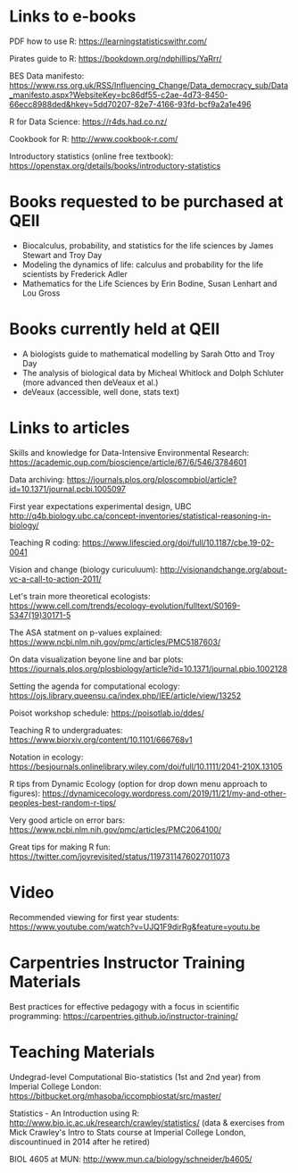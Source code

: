 # Links to e-books
PDF how to use R: https://learningstatisticswithr.com/

Pirates guide to R: https://bookdown.org/ndphillips/YaRrr/

BES Data manifesto: https://www.rss.org.uk/RSS/Influencing_Change/Data_democracy_sub/Data_manifesto.aspx?WebsiteKey=bc86df55-c2ae-4d73-8450-66ecc8988ded&hkey=5dd70207-82e7-4166-93fd-bcf9a2a1e496

R for Data Science: https://r4ds.had.co.nz/

Cookbook for R: http://www.cookbook-r.com/

Introductory statistics (online free textbook): https://openstax.org/details/books/introductory-statistics

# Books requested to be purchased at QEII
- Biocalculus, probability, and statistics for the life sciences by James Stewart and Troy Day
- Modeling the dynamics of life: calculus and probability for the life scientists by Frederick Adler
- Mathematics for the Life Sciences by Erin Bodine, Susan Lenhart and Lou Gross

# Books currently held at QEII
- A biologists guide to mathematical modelling by Sarah Otto and Troy Day
- The analysis of biological data by Micheal Whitlock and Dolph Schluter (more advanced then deVeaux et al.)
- deVeaux (accessible, well done, stats text)

# Links to articles
Skills and knowledge for Data-Intensive Environmental Research: https://academic.oup.com/bioscience/article/67/6/546/3784601

Data archiving: https://journals.plos.org/ploscompbiol/article?id=10.1371/journal.pcbi.1005097

First year expectations experimental design, UBC http://q4b.biology.ubc.ca/concept-inventories/statistical-reasoning-in-biology/

Teaching R coding: https://www.lifescied.org/doi/full/10.1187/cbe.19-02-0041

Vision and change (biology curiculuum): http://visionandchange.org/about-vc-a-call-to-action-2011/

Let's train more theoretical ecologists: https://www.cell.com/trends/ecology-evolution/fulltext/S0169-5347(19)30171-5

The ASA statment on p-values explained: https://www.ncbi.nlm.nih.gov/pmc/articles/PMC5187603/

On data visualization beyone line and bar plots: https://journals.plos.org/plosbiology/article?id=10.1371/journal.pbio.1002128

Setting the agenda for computational ecology: https://ojs.library.queensu.ca/index.php/IEE/article/view/13252

Poisot workshop schedule: https://poisotlab.io/ddes/

Teaching R to undergraduates: https://www.biorxiv.org/content/10.1101/666768v1

Notation in ecology: https://besjournals.onlinelibrary.wiley.com/doi/full/10.1111/2041-210X.13105

R tips from Dynamic Ecology (option for drop down menu approach to figures): https://dynamicecology.wordpress.com/2019/11/21/my-and-other-peoples-best-random-r-tips/

Very good article on error bars: https://www.ncbi.nlm.nih.gov/pmc/articles/PMC2064100/

Great tips for making R fun: https://twitter.com/joyrevisited/status/1197311476027011073

# Video
Recommended viewing for first year students: https://www.youtube.com/watch?v=UJQ1F9dirRg&feature=youtu.be

# Carpentries Instructor Training Materials  
Best practices for effective pedagogy with a focus in scientific programming: https://carpentries.github.io/instructor-training/  

# Teaching Materials
Undegrad-level Computational Bio-statistics (1st and 2nd year) from Imperial College London: https://bitbucket.org/mhasoba/iccompbiostat/src/master/

Statistics - An Introduction using R: http://www.bio.ic.ac.uk/research/crawley/statistics/ (data & exercises from Mick Crawley's Intro to Stats course at Imperial College London, discountinued in 2014 after he retired)

BIOL 4605 at MUN: http://www.mun.ca/biology/schneider/b4605/

